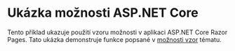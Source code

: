 # <a name="aspnet-core-options-sample"></a>Ukázka možnosti ASP.NET Core

Tento příklad ukazuje použití vzoru možnosti v aplikaci ASP.NET Core Razor Pages. Tato ukázka demonstruje funkce popsané v [možnosti vzor](https://docs.microsoft.com/aspnet/core/fundamentals/configuration/options) tématu.
